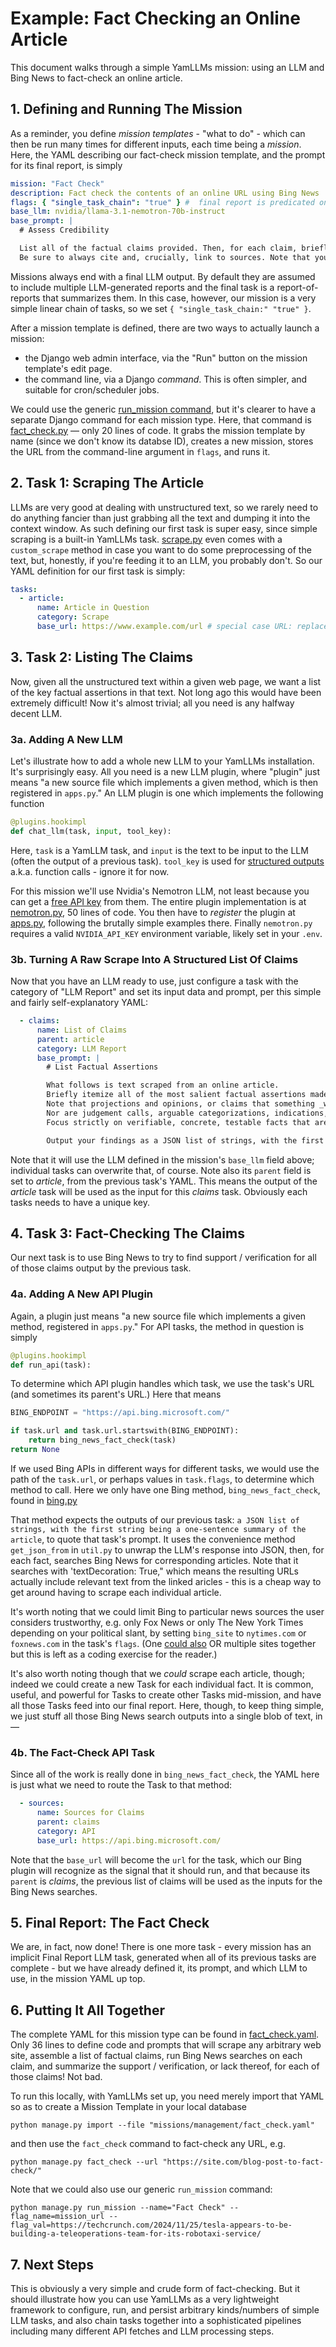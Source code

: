 # Example: Fact Checking an Online Article

This document walks through a simple YamLLMs mission: using an LLM and Bing News to fact-check an online article.

## 1. Defining and Running The Mission

As a reminder, you define _mission templates_ - "what to do" - which can then be run many times for different inputs, each time being a _mission_. Here, the YAML describing our fact-check mission template, and the prompt for its final report, is simply

```yaml
mission: "Fact Check"
description: Fact check the contents of an online URL using Bing News
flags: { "single_task_chain": "true" } #  final report is predicated only on the last task in the chain
base_llm: nvidia/llama-3.1-nemotron-70b-instruct
base_prompt: |
  # Assess Credibility

  List all of the factual claims provided. Then, for each claim, briefly assess its credibility based on the verification / support from the corresponding sources. Be concise, no yapping.
  Be sure to always cite and, crucially, link to sources. Note that you MUST assess ALL of the claims.
```

Missions always end with a final LLM output. By default they are assumed to include multiple LLM-generated reports and the final task is a report-of-reports that summarizes them. In this case, however, our mission is a very simple linear chain of tasks, so we  set `{ "single_task_chain:" "true" }`.

After a mission template is defined, there are two ways to actually launch a mission:

- the Django web admin interface, via the "Run" button on the mission template's edit page.
- the command line, via a Django _command_.  This is often simpler, and suitable for cron/scheduler jobs.

We could use the generic [run_mission command](./missions/management/commands/run_mission.py), but it's clearer to have a separate Django command for each mission type. Here, that command is [fact_check.py](./missions/management/commands/fact_check.py) — only 20 lines of code. It grabs the mission template by name (since we don't know its databse ID), creates a new mission, stores the URL from the command-line argument in `flags`, and runs it.

## 2. Task 1: Scraping The Article

LLMs are very good at dealing with unstructured text, so we rarely need to do anything fancier than just grabbing all the text and dumping it into the context window. As such defining our first task is super easy, since simple scraping is a built-in YamLLMs task. [scrape.py](./missions/plugins/scrape.py) even comes with a `custom_scrape` method in case you want to do some preprocessing of the text, but, honestly, if you're feeding it to an LLM, you probably don't. So our YAML definition for our first task is simply:

```yaml
tasks:
  - article:
      name: Article in Question
      category: Scrape
      base_url: https://www.example.com/url # special case URL: replaced at runtime with the `mission_url` in the mission's `flags`
```

## 3. Task 2: Listing The Claims

Now, given all the unstructured text within a given web page, we want a list of the key factual assertions in that text. Not long ago this would have been extremely difficult! Now it's almost trivial; all you need is any halfway decent LLM.

### 3a. Adding A New LLM

Let's illustrate how to add a whole new LLM to your YamLLMs installation. It's surprisingly easy. All you need is a new LLM plugin, where "plugin" just means "a new source file which implements a given method, which is then registered in `apps.py`." An LLM plugin is one which implements the following function

```python
@plugins.hookimpl
def chat_llm(task, input, tool_key):
```

Here, `task` is a YamLLM task, and `input` is the text to be input to the LLM (often the output of a previous task). `tool_key` is used for [structured outputs](https://platform.openai.com/docs/guides/structured-outputs) a.k.a. function calls - ignore it for now.

For this mission we'll use Nvidia's Nemotron LLM, not least because you can get a [free API key](https://build.nvidia.com/nvidia/llama-3_1-nemotron-70b-instruct) from them. The entire plugin implementation is at [nemotron.py](./missions/plugins/nemotron.py), 50 lines of code. You then have to _register_ the plugin at [apps.py](./missions/apps.py), following the brutally simple examples there. Finally `nemotron.py` requires a valid `NVIDIA_API_KEY` environment variable, likely set in your `.env`.

### 3b. Turning A Raw Scrape Into A Structured List Of Claims

Now that you have an LLM ready to use, just configure a task with the category of "LLM Report" and set its input data and prompt, per this simple and fairly self-explanatory YAML:

```yaml
  - claims:
      name: List of Claims
      parent: article
      category: LLM Report
      base_prompt: |
        # List Factual Assertions

        What follows is text scraped from an online article.
        Briefly itemize all of the most salient factual assertions made in the article. Be terse and concise: no yapping.
        Note that projections and opinions, or claims that something _would_ or _could_ happen, are not factual assertions.
        Nor are judgement calls, arguable categorizations, indications, suggestions, attempts to draw conclusions, or any other subjective assessments.
        Focus strictly on verifiable, concrete, testable facts that are either true or false.

        Output your findings as a JSON list of strings, with the first string being a one-sentence summary of the article, and every subsequent string being a factual assertion.
```

Note that it will use the LLM defined in the mission's `base_llm` field above; individual tasks can overwrite that, of course. Note also its `parent` field is set to _article_, from the previous task's YAML. This means the output of the _article_ task will be used as the input for this _claims_ task. Obviously each tasks needs to have a unique key.

## 4. Task 3: Fact-Checking The Claims

Our next task is to use Bing News to try to find support / verification for all of those claims output by the previous task.

### 4a. Adding A New API Plugin

Again, a plugin just means "a new source file which implements a given method, registered in `apps.py`." For API tasks, the method in question is simply

```python
@plugins.hookimpl
def run_api(task):
```

To determine which API plugin handles which task, we use the task's URL (and sometimes its parent's URL.) Here that means

```python
BING_ENDPOINT = "https://api.bing.microsoft.com/"

if task.url and task.url.startswith(BING_ENDPOINT):
    return bing_news_fact_check(task)
return None
```

If we used Bing APIs in different ways for different tasks, we would use the path of the `task.url`, or perhaps values in `task.flags`, to determine which method to call. Here we only have one Bing method, `bing_news_fact_check`, found in [bing.py](./missions/plugins/bing.py)

That method expects the outputs of our previous task: `a JSON list of strings, with the first string being a one-sentence summary of the article`, to quote that task's prompt. It uses the convenience method `get_json_from` in `util.py` to unwrap the LLM's response into JSON, then, for each fact, searches Bing News for corresponding articles. Note that it searches with 'textDecoration: True," which means the resulting URLs actually include relevant text from the linked aricles - this is a cheap way to get around having to scrape each individual article.

It's worth noting that we could limit Bing to particular news sources the user considers trustworthy, e.g. only Fox News or only The New York Times depending on your political slant, by setting `bing_site` to `nytimes.com` or `foxnews.com` in the task's `flags`. (One [could also](https://support.microsoft.com/en-us/topic/advanced-search-keywords-ea595928-5d63-4a0b-9c6b-0b769865e78a) OR multiple sites together but this is left as a coding exercise for the reader.)

It's also worth noting though that we _could_ scrape each article, though; indeed we could create a new Task for each individual fact. It is common, useful, and powerful for Tasks to create other Tasks mid-mission, and have all those Tasks feed into our final report. Here, though, to keep thing simple, we just stuff all those Bing News search outputs into a single blob of text, in —

### 4b. The Fact-Check API Task

Since all of the work is really done in `bing_news_fact_check`, the YAML here is just what we need to route the Task to that method:

```yaml
  - sources:
      name: Sources for Claims
      parent: claims
      category: API
      base_url: https://api.bing.microsoft.com/
```

Note that the `base_url` will become the `url` for the task, which our Bing plugin will recognize as the signal that it should run, and that because its `parent` is _claims_, the previous list of claims will be used as the inputs for the Bing News searches.

## 5. Final Report: The Fact Check

We are, in fact, now done! There is one more task - every mission has an implicit Final Report LLM task, generated when all of its previous tasks are complete - but we have already defined it, its prompt, and which LLM to use, in the mission YAML up top.

## 6. Putting It All Together

The complete YAML for this mission type can be found in [fact_check.yaml](./missions/management/fact_check.yaml). Only 36 lines to define code and prompts that will scrape any arbitrary web site, assemble a list of factual claims, run Bing News searches on each claim, and summarize the support / verification, or lack thereof, for each of those claims! Not bad.

To run this locally, with YamLLMs set up, you need merely import that YAML so as to create a Mission Template in your local database

`python manage.py import --file "missions/management/fact_check.yaml"`

and then use the `fact_check` command to fact-check any URL, e.g.

`python manage.py fact_check --url "https://site.com/blog-post-to-fact-check/"`

Note that we could also use our generic `run_mission` command:

`python manage.py run_mission --name="Fact Check" --flag_name=mission_url --flag_val=https://techcrunch.com/2024/11/25/tesla-appears-to-be-building-a-teleoperations-team-for-its-robotaxi-service/`

## 7. Next Steps

This is obviously a very simple and crude form of fact-checking. But it should illustrate how you can use YamLLMs as a very lightweight framework to configure, run, and persist arbitrary kinds/numbers of simple LLM tasks, and also chain tasks together into a sophisticated pipelines including many different API fetches and LLM processing steps.
